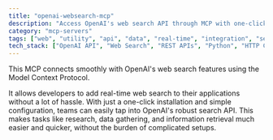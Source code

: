 ```yaml
---
title: "openai-websearch-mcp"
description: "Access OpenAI's web search API through MCP with one-click setup and configuration."
category: "mcp-servers"
tags: ["web", "utility", "api", "data", "real-time", "integration", "search"]
tech_stack: ["OpenAI API", "Web Search", "REST APIs", "Python", "HTTP Clients", "MCP"]
---
```


This MCP connects smoothly with OpenAI's web search features using the Model Context Protocol. 

It allows developers to add real-time web search to their applications without a lot of hassle. With just a one-click installation and simple configuration, teams can easily tap into OpenAI's robust search API. This makes tasks like research, data gathering, and information retrieval much easier and quicker, without the burden of complicated setups.
